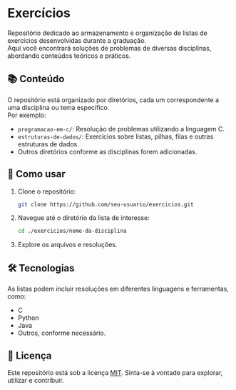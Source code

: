 # Exercícios

Repositório dedicado ao armazenamento e organização de listas de exercícios desenvolvidas durante a graduação.  
Aqui você encontrará soluções de problemas de diversas disciplinas, abordando conteúdos teóricos e práticos.

## 📚 Conteúdo

O repositório está organizado por diretórios, cada um correspondente a uma disciplina ou tema específico.  
Por exemplo:

- `programacao-em-c/`: Resolução de problemas utilizando a linguagem C.
- `estruturas-de-dados/`: Exercícios sobre listas, pilhas, filas e outras estruturas de dados.
- Outros diretórios conforme as disciplinas forem adicionadas.

## 🚀 Como usar

1. Clone o repositório:
   ```bash
   git clone https://github.com/seu-usuario/exercicios.git
   ```
2. Navegue até o diretório da lista de interesse:
   ```bash
   cd ./exercicios/nome-da-disciplina
   ```
3. Explore os arquivos e resoluções.

## 🛠️ Tecnologias

As listas podem incluir resoluções em diferentes linguagens e ferramentas, como:

- C
- Python
- Java
- Outros, conforme necessário.

## 📜 Licença

Este repositório está sob a licença [MIT](LICENSE). Sinta-se à vontade para explorar, utilizar e contribuir.
